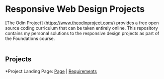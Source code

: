 # Responsive Web Design Projects

[The Odin Project] (https://www.theodinproject.com/) provides a free open source coding curriculum that can be taken entirely online. 
This repository contains my personal solutions to the responsive design projects as part of the Foundations course. </br></br>

## Projects 
*Project Landing Page: [Page]() | [Requirements](https://www.theodinproject.com/paths/foundations/courses/foundations/lessons/landing-page#assignment)
 
